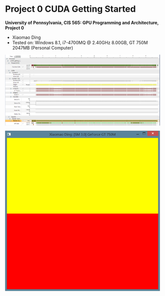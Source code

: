 Project 0 CUDA Getting Started
====================

**University of Pennsylvania, CIS 565: GPU Programming and Architecture, Project 0**

* Xiaomao Ding
* Tested on: Windows 8.1, i7-4700MQ @ 2.40GHz 8.00GB, GT 750M 2047MB (Personal Computer)

![Performance Analysis](images/CIS565_P0_Part5.7.PNG)

![InsertedName](images/CIS565_P0_Part4.2.PNG)

